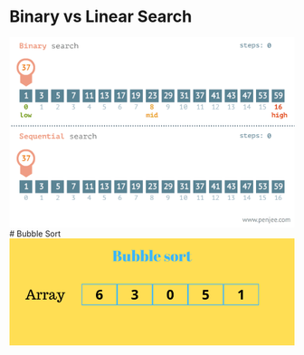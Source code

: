# Binary vs Linear Search
<img src="images/Binary vs Linear Search.gif">
# Bubble Sort
<img src="images/Bubble sort.gif">
